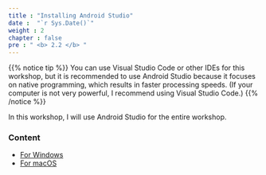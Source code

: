 ```yaml
---
title : "Installing Android Studio"
date :  "`r Sys.Date()`" 
weight : 2
chapter : false
pre : " <b> 2.2 </b> "
---
```


{{% notice tip %}}
You can use Visual Studio Code or other IDEs for this workshop, but it is recommended to use Android Studio because it focuses on native programming, which results in faster processing speeds. (If your computer is not very powerful, I recommend using Visual Studio Code.)
{{% /notice %}}

In this workshop, I will use Android Studio for the entire workshop.


### Content
  - [For Windows](2.2.1-Windown/)
  - [For macOS](2.2.2-macOS/)



